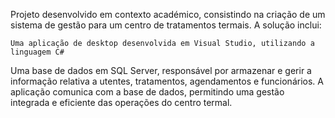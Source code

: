 Projeto desenvolvido em contexto académico, consistindo na criação de um sistema de gestão para um centro de tratamentos termais.
A solução inclui:

	Uma aplicação de desktop desenvolvida em Visual Studio, utilizando a linguagem C#
  Uma base de dados em SQL Server, responsável por armazenar e gerir a informação relativa a utentes, tratamentos, agendamentos e funcionários.
  A aplicação comunica com a base de dados, permitindo uma gestão integrada e eficiente das operações do centro termal.


